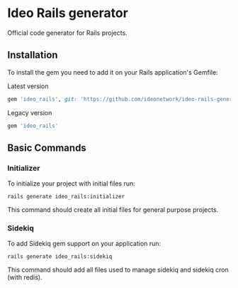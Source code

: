 # Ideo Rails generator

Official code generator for Rails projects.

## Installation

To install the gem you need to add it on your Rails application's Gemfile:

Latest version
```ruby
gem 'ideo_rails', git: 'https://github.com/ideonetwork/ideo-rails-generator'
```

Legacy version
```ruby
gem 'ideo_rails'
```

## Basic Commands

### Initializer

To initialize your project with initial files run:

```console
rails generate ideo_rails:initializer
```

This command should create all initial files for general purpose projects.

### Sidekiq

To add Sidekiq gem support on your application run:

```console
rails generate ideo_rails:sidekiq
```

This command should add all files used to manage sidekiq and sidekiq cron (with redis).
